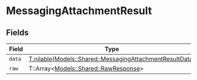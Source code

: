 # MessagingAttachmentResult


## Fields

| Field                                                                                                            | Type                                                                                                             | Required                                                                                                         | Description                                                                                                      |
| ---------------------------------------------------------------------------------------------------------------- | ---------------------------------------------------------------------------------------------------------------- | ---------------------------------------------------------------------------------------------------------------- | ---------------------------------------------------------------------------------------------------------------- |
| `data`                                                                                                           | [T.nilable(Models::Shared::MessagingAttachmentResultData)](../../models/shared/messagingattachmentresultdata.md) | :heavy_minus_sign:                                                                                               | N/A                                                                                                              |
| `raw`                                                                                                            | T::Array<[Models::Shared::RawResponse](../../models/shared/rawresponse.md)>                                      | :heavy_minus_sign:                                                                                               | N/A                                                                                                              |